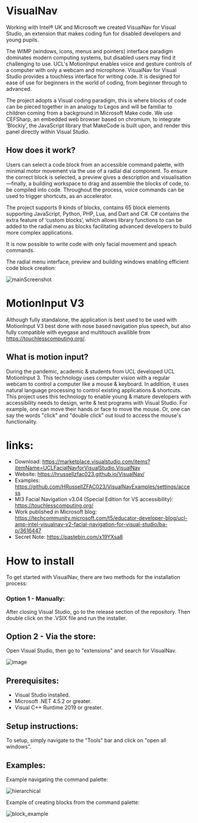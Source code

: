 # VisualNav

Working with Intel® UK and Microsoft we created VisualNav for Visual Studio, an extension that makes coding fun for disabled developers and young pupils.

The WIMP  (windows, icons, menus and pointers) interface paradigm dominates modern computing systems, but disabled users may find it challenging to use. UCL's MotionInput enables voice and gesture controls of a computer with only a webcam and microphone. VisualNav for Visual Studio provides a touchless interface for writing code. It is designed for ease of use for beginners in the world of coding, from beginner through to advanced.

The project adopts a Visual coding paradigm, this is where blocks of code can be pieced together in an analogy to Legos and will be familiar to children coming from a background in Microsoft Make code. We use CEFSharp, an embedded web browser based on chromium, to integrate ‘Blockly’, the JavaScript library that MakeCode is built upon, and render this panel directly within Visual Studio.

## How does it work?

Users can select a code block from an accessible command palette, with minimal motor movement via the use of a radial dial component. To ensure the correct block is selected, a preview gives a description and visualisation—finally, a building workspace to drag and assemble the blocks of code, to be compiled into code. Throughout the process, voice commands can be used to trigger shortcuts, as an accelerator.

The project supports 9 kinds of blocks, contains 65 block elements supporting JavaScript, Python, PHP, Lua, and Dart and C#.  C# contains the extra feature of ‘custom blocks’, which allows library functions to can be added to the radial menu as blocks facilitating advanced developers to build more complex applications.

It is now possible to write code with only facial movement and speach commands.


The radial menu interface, preview and building windows enabling efficient code block creation:

![mainScreenshot](https://user-images.githubusercontent.com/96876320/187952113-ee522257-4a3c-4802-877e-a9b77b117410.png)

# MotionInput V3
Although fully standalone, the application is best used to be used with MotionInput V3 best done with nose based navigation plus speech, but also fully compatible with eyegase and multitouch availible from https://touchlesscomputing.org/. 

## What is motion input?

During the pandemic, academic & students from UCL developed UCL MotionInput 3. This technology uses computer vision with a regular webcam to control a computer like a mouse & keyboard. In addition, it uses natural language processing to control existing applications & shortcuts. This project uses this technology to enable young & mature developers with accessibility needs to design, write & test programs with Visual Studio. For example, one can move their hands or face to move the mouse. Or, one can say the words "click" and "double click" out loud to access the mouse's functionality.

# links:

* Download: https://marketplace.visualstudio.com/items?itemName=UCLFacialNavforVisualStudio.VisualNav
* Website: https://hrussellzfac023.github.io/VisualNav/
* Examples: https://github.com/HRussellZFAC023/VisualNavExamples/settings/access
* MI3 Facial Navigation v3.04 (Special Edition for VS accessibility): https://touchlesscomputing.org/
* Work published in Microsoft blog: https://techcommunity.microsoft.com/t5/educator-developer-blog/ucl-amp-intel-visualnav-v2-facial-navigation-for-visual-studio/ba-p/3616447
* Secret Note: https://pastebin.com/x19YXsa8


# How to install

To get started with VisualNav, there are two methods for the installation process:

### Option 1 - Manually: 
After closing Visual Studio, go to the release section of the repository. Then double click on the .VSIX file and run the installer.

## Option 2 - Via the store:
Open Visual Studio, then go to "extensions" and search for VisualNav.

![image](https://user-images.githubusercontent.com/22746105/188231082-5454a0bc-1b5c-49de-bbb0-2c7e3ac0ead9.png)

## Prerequisites: 
* Visual Studio installed.
* Microsoft .NET 4.5.2 or greater.
* Visual C++ Runtime 2019 or greater.

     
## Setup instructions:
    
To setup, simply navigate to the "Tools" bar and click on "open all windows".

## Examples:
Example navigating the command palette:

![hierarchical](https://user-images.githubusercontent.com/96876320/187951335-05cff28b-045b-4fba-b289-031baa2efa4e.png)

Example of creating blocks from the command palette:

![block_example](https://user-images.githubusercontent.com/96876320/187952486-52fb1fae-4330-4415-86b3-fea184484129.png)


